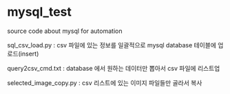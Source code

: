 # mysql_test
source code about mysql for automation

sql_csv_load.py : csv 파일에 있는 정보를 일괄적으로 mysql database 테이블에 업로드(insert)

query2csv_cmd.txt : database 에서 원하는 데이터만 뽑아서 csv 파일에 리스트업

selected_image_copy.py : csv 리스트에 있는 이미지 파일들만 골라서 복사
